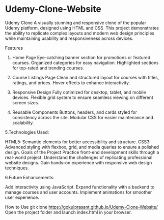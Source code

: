 # Udemy-Clone-Website


Udemy Clone
A visually stunning and responsive clone of the popular Udemy platform, designed using HTML and CSS. This project demonstrates the ability to replicate complex layouts and modern web design principles while maintaining usability and responsiveness across devices.

Features
1. Home Page
Eye-catching banner section for promotions or featured courses.
Organized categories for easy navigation.
Highlighted sections for top-rated and trending courses.
2. Course Listings Page
Clean and structured layout for courses with titles, ratings, and prices.
Hover effects to enhance interactivity.

4. Responsive Design
Fully optimized for desktop, tablet, and mobile devices.
Flexible grid system to ensure seamless viewing on different screen sizes.
5. Reusable Components
Buttons, headers, and cards styled for consistency across the site.
Modular CSS for easier maintenance and scalability.

  5.Technologies Used:

  HTML5: Semantic elements for better accessibility and structure.
 CSS3: Advanced styling with flexbox, grid, and media queries to ensure a polished design.
Goals of the Project
Practice front-end development skills through a real-world project.
Understand the challenges of replicating professional website designs.
Gain hands-on experience with responsive web design techniques.

  6.Future Enhancements:

  Add interactivity using JavaScript.
  Expand functionality with a backend to manage courses and user accounts.
  Implement animations for smoother user experience.

How to Use
git clone https://gokulprasant.github.io/Udemy-Clone-Website/ 
Open the project folder and launch index.html in your browser.




